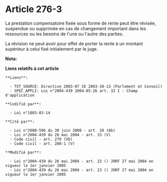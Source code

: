 # Article 276-3

La prestation compensatoire fixée sous forme de rente peut être révisée, suspendue ou supprimée en cas de changement
important dans les ressources ou les besoins de l'une ou l'autre des parties.

La révision ne peut avoir pour effet de porter la rente à un montant supérieur à celui fixé initialement par le juge.

**Nota:**



**Liens relatifs à cet article**

	**Liens**:

	  - TXT_SOURCE: Directive 2003-87 CE 2003-10-13 (Parlement et Conseil)
	  - SPEC_APPLI: Loi n°2004-439 2004-05-26 art. 32 I : Champ d'application

	**Codifié par**:

	  - Loi n°1803-03-14

	**Cité par**:

	  - Loi n°2000-596 du 30 juin 2000 - art. 20 (Ab)
	  - Loi n°2004-439 du 26 mai 2004 - art. 33 (V)
	  - Code civil - art. 279 (VD)
	  - Code civil - art. 280-1 (V)

	**Modifié par**:

	  - Loi n°2004-439 du 26 mai 2004 - art. 22 () JORF 27 mai 2004 en vigueur le 1er janvier 2005
	  - Loi n°2004-439 du 26 mai 2004 - art. 23 () JORF 27 mai 2004 en vigueur le 1er janvier 2005
